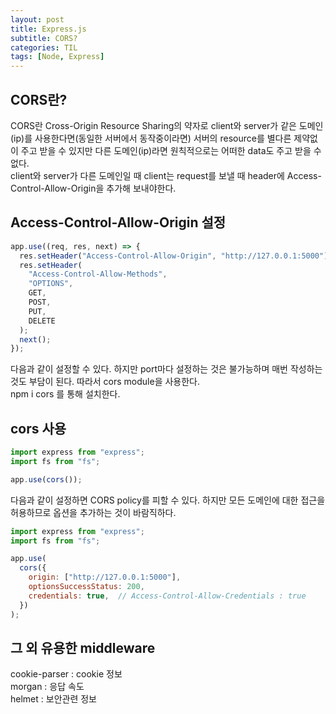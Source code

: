 ```yaml
---
layout: post
title: Express.js
subtitle: CORS?
categories: TIL
tags: [Node, Express]
---
```


## CORS란?

CORS란 Cross-Origin Resource Sharing의 약자로 client와 server가 같은 도메인(ip)를 사용한다면(동일한 서버에서 동작중이라면) 서버의 resource를 별다른 제약없이 주고 받을 수 있지만 다른 도메인(ip)라면 원칙적으로는 어떠한 data도 주고 받을 수 없다.  
client와 server가 다른 도메인일 때 client는 request를 보낼 때 header에 Access-Control-Allow-Origin을 추가해 보내야한다.

## Access-Control-Allow-Origin 설정

```Express.js
app.use((req, res, next) => {
  res.setHeader("Access-Control-Allow-Origin", "http://127.0.0.1:5000");
  res.setHeader(
    "Access-Control-Allow-Methods",
    "OPTIONS",
    GET,
    POST,
    PUT,
    DELETE
  );
  next();
});
```

다음과 같이 설정할 수 있다. 하지만 port마다 설정하는 것은 불가능하며 매번 작성하는 것도 부담이 된다. 따라서 cors module을 사용한다.  
npm i cors 를 통해 설치한다.

## cors 사용

```Express.js
import express from "express";
import fs from "fs";

app.use(cors());
```

다음과 같이 설정하면 CORS policy를 피할 수 있다. 하지만 모든 도메인에 대한 접근을 허용하므로 옵션을 추가하는 것이 바람직하다.

```Express.js
import express from "express";
import fs from "fs";

app.use(
  cors({
    origin: ["http://127.0.0.1:5000"],
    optionsSuccessStatus: 200,
    credentials: true,  // Access-Control-Allow-Credentials : true
  })
);
```

## 그 외 유용한 middleware

cookie-parser : cookie 정보  
morgan : 응답 속도  
helmet : 보안관련 정보
